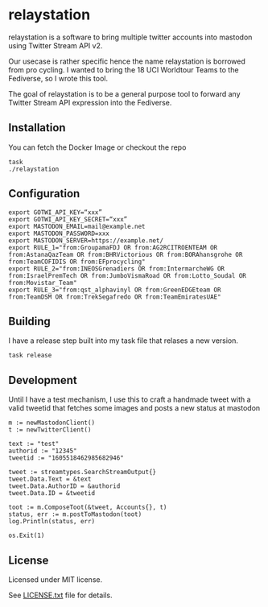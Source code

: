 # relaystation

relaystation is a software to bring multiple twitter accounts into mastodon
using Twitter Stream API v2.

Our usecase is rather specific hence the name relaystation is borrowed from
pro cycling. I wanted to bring the 18 UCI Worldtour Teams to the Fediverse,
so I wrote this tool.

The goal of relaystation is to be a general purpose tool to forward any
Twitter Stream API expression into the Fediverse.

## Installation

You can fetch the Docker Image or checkout the repo

    task
    ./relaystation

## Configuration

```
export GOTWI_API_KEY=“xxx”
export GOTWI_API_KEY_SECRET=“xxx”
export MASTODON_EMAIL=mail@example.net
export MASTODON_PASSWORD=xxx
export MASTODON_SERVER=https://example.net/
export RULE_1="from:GroupamaFDJ OR from:AG2RCITROENTEAM OR from:AstanaQazTeam OR from:BHRVictorious OR from:BORAhansgrohe OR from:TeamCOFIDIS OR from:EFprocycling"
export RULE_2="from:INEOSGrenadiers OR from:IntermarcheWG OR from:IsraelPremTech OR from:JumboVismaRoad OR from:Lotto_Soudal OR from:Movistar_Team"
export RULE_3="from:qst_alphavinyl OR from:GreenEDGEteam OR from:TeamDSM OR from:TrekSegafredo OR from:TeamEmiratesUAE"
```

## Building

I have a release step built into my task file that relases a new version.

```
task release

```

## Development

Until I have a test mechanism, I use this to craft a handmade tweet
with a valid tweetid that fetches some images and posts a new status at
mastodon

``` golang
m := newMastodonClient()
t := newTwitterClient()

text := "test"
authorid := "12345"
tweetid := "1605518462985682946"

tweet := streamtypes.SearchStreamOutput{}
tweet.Data.Text = &text
tweet.Data.AuthorID = &authorid
tweet.Data.ID = &tweetid

toot := m.ComposeToot(&tweet, Accounts{}, t)
status, err := m.postToMastodon(toot)
log.Println(status, err)

os.Exit(1)
```



## License

Licensed under MIT license.

See [LICENSE.txt](https://raw.githubusercontent.com/noqqe/relaystation/master/LICENSE.txt) file for details.
